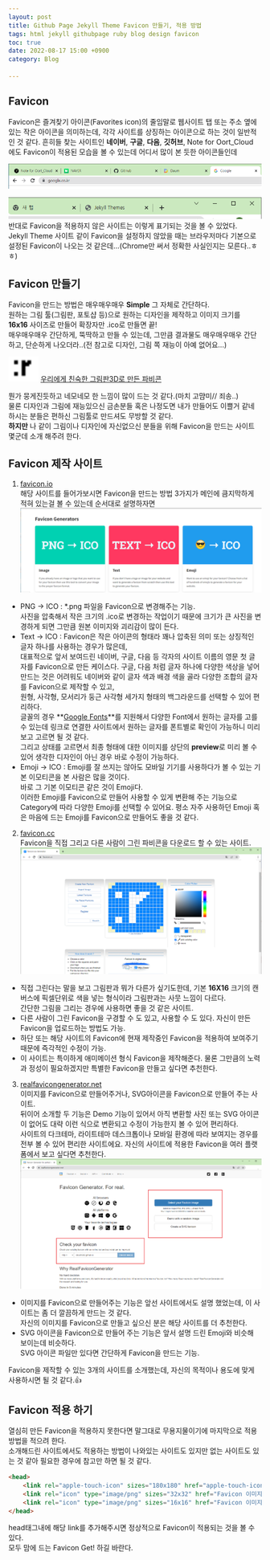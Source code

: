 ```yaml
---
layout: post
title: Github Page Jekyll Theme Favicon 만들기, 적용 방법
tags: html jekyll githubpage ruby blog design favicon
toc: true
date: 2022-08-17 15:00 +0900
category: Blog

---
```


## Favicon
Favicon은 즐겨찾기 아이콘(Favorites icon)의 줄임말로 웹사이트 탭 또는 주소 옆에 있는 작은 아이콘을 의미하는데, 각각 사이트를 상징하는 아이콘으로 하는 것이 일반적인 것 같다. 
흔히들 찾는 사이트인 **네이버**, **구글**, **다음**, **깃허브**, Note for Oort_Cloud 에도 Favicon이 적용된 모습을 볼 수 있는데 어디서 많이 본 듯한 아이콘들인데 

![Favicon_Example_01](/assets/img/2022-08-17-Favicon-01/Favicon_Example_01.png "Chrome Tab 웹 사이트 파비콘[설정]")  

![Favicon_Example_02](/assets/img/2022-08-17-Favicon-01/Favicon_Example_02.png "Chrome Tab 웹 사이트 파비콘[미설정]")  
반대로 Favicon을 적용하지 않은 사이트는 이렇게 표기되는 것을 볼 수 있었다.  
Jekyll Theme 사이트 같이 Favicon을 설정하지 않았을 때는 브라우저마다 기본으로 설정된 Favicon이 나오는 것 같은데...(Chrome만 써서 정확한 사실인지는 모른다..ㅎㅎ)

## Favicon 만들기
Favicon을 만드는 방법은 매우매우매우 **Simple** 그 자체로 간단하다.  
원하는 그림 툴(그림판, 포토샵 등)으로 원하는 디자인을 제작하고 이미지 크기를 **16x16** 사이즈로 만들어 확장자만 .ico로 만들면 끝!  
매우매우매우 간단하게, 뚝딱하고 만들 수 있는데, 그만큼 결과물도 매우매우매우 간단하고, 단순하게 나오더라..(전 참고로 디자인, 그림 쪽 재능이 아예 없어요...)

<img src="/assets/img/ArtPad_favicon.png" alt="Artpad_Example_01" title="그림판3D로 만든 파비콘" width="60" height="50" style="display:inline"> <u>우리에게 친숙한 그림판3D로 만든 파비콘</u>  

뭔가 뭉게진듯하고 네모네모 한 느낌이 많이 드는 것 같다.(마치 고먐미// 죄송..)  
물론 디자인과 그림에 재능있으신 금손분들 혹은 나정도면 내가 만들어도 이쁠거 같네 하시는 분들은 편하신 그림툴로 만드셔도 무방할 것 같다.  
**하지만** 나 같이 그림이나 디자인에 자신없으신 분들을 위해 Favicon을 만드는 사이트 몇군데 소개 해주려 한다.

## Favicon 제작 사이트

1. [favicon.io](https://favicon.io/)  
해당 사이트를 들어가보시면 Favicon을 만드는 방법 3가지가 메인에 큼지막하게 적혀 있는걸 볼 수 있는데 순서대로 설명하자면  
![Favicon.io](/assets/img/2022-08-17-Favicon-01/Favicon_Favicon_io.PNG "Favicon.io 메인 화면")
- PNG -> ICO : *.png 파일을 Favicon으로 변경해주는 기능.  
사진을 압축해서 작은 크기의 .ico로 변경하는 작업이기 때문에 크기가 큰 사진을 변경하게 되면 그만큼 원본 이미지와 괴리감이 많이 든다.  
- Text -> ICO : Favicon은 작은 아이콘의 형태라 꽤나 압축된 의미 또는 상징적인 글자 하나를 사용하는 경우가 많은데,  
대표적으로 앞서 보여드린 네이버, 구글, 다음 등 각자의 사이트 이름의 영문 첫 글자를 Favicon으로 만든 케이스다.
구글, 다음 처럼 글자 하나에 다양한 색상을 넣어 만드는 것은 어려워도 네이버와 같이 글자 색과 배경 색을 골라 다양한 조합의 글자를 Favicon으로 제작할 수 있고,    
원형, 사각형, 모서리가 둥근 사각형 세가지 형태의 백그라운드를 선택할 수 있어 편리하다.  
글꼴의 경우 **[Google Fonts](https://fonts.google.com/)**를 지원해서 다양한 Font에서 원하는 글자를 고를 수 있는데 링크로 연결한 사이트에서 원하는 글자를 폰트별로 확인이 가능하니 미리 보고 고르면 될 것 같다.  
그리고 상태를 고르면서 최종 형태에 대한 이미지를 상단의 **preview**로 미리 볼 수 있어 생각한 디자인이 아닌 경우 바로 수정이 가능하다.
- Emoji -> ICO : Emoji를 잘 쓰지는 않아도 모바일 기기를 사용하다가 볼 수 있는 기본 이모티콘을 본 사람은 많을 것이다.  
바로 그 기본 이모티콘 같은 것이 Emoji다.  
이러한 Emoji를 Favicon으로 만들어 사용할 수 있게 변환해 주는 기능으로 Category에 따라 다양한 Emoji를 선택할 수 있어요. 평소 자주 사용하던 Emoji 혹은 마음에 드는 Emoji를 Favicon으로 만들어도 좋을 것 같다.  
2. [favicon.cc](https://www.favicon.cc/)  
Favicon을 직접 그리고 다른 사람이 그린 파비콘을 다운로드 할 수 있는 사이트.
![Favicon.cc](/assets/img/2022-08-17-Favicon-01/Favicon_Favicon_cc.png "Favicon.cc 메인 화면")
- 직접 그린다는 말을 보고 그림판과 뭐가 다른가 싶기도한데, 기본 **16X16** 크기의 캔버스에 픽셀단위로 색을 넣는 형식이라 그림판과는 사뭇 느낌이 다르다.  
간단한 그림을 그리는 경우에 사용하면 좋을 것 같은 사이트.
- 다른 사람이 그린 Favicon을 구경할 수 도 있고, 사용할 수 도 있다. 자신이 만든 Favicon을 업로드하는 방법도 가능.
- 하단 또는 해당 사이트의 Favicon에 현재 제작중인 Favicon을 적용하여 보여주기 때문에 즉각적인 수정이 가능.
- 이 사이트는 특이하게 애미메이션 형식 Favicon을 제작해준다. 물론 그만큼의 노력과 정성이 필요하겠지만 특별한 Favicon을 만들고 싶다면 추천한다.
3. [realfavicongenerator.net](https://realfavicongenerator.net/)  
이미지를 Favicon으로 만들어주거나, SVG아이콘을 Favicon으로 만들어 주는 사이트.  
뒤이어 소개할 두 기능은 Demo 기능이 있어서 아직 변환할 사진 또는 SVG 아이콘이 없어도 대략 이런 식으로 변환되고 수정이 가능한지 볼 수 있어 편리하다.  
사이트의 다크테마, 라이트테마 데스크톱이나 모바일 환경에 따라 보여지는 경우를 전부 볼 수 있어 편리한 사이트에요. 자신의 사이트에 적용한 Favicon을 여러 플랫폼에서 보고 싶다면 추천한다.
![realfavicongenerator.net](/assets/img/2022-08-17-Favicon-01/Favicon_realfavicongenerator_net.png "realfavicongenerator.net 메인 화면")
- 이미지를 Favicon으로 만들어주는 기능은 앞선 사이트에서도 설명 했었는데, 이 사이트는 좀 더 깔끔하게 만드는 것 같다.  
자신의 이미지를 Favicon으로 만들고 싶으신 분은 해당 사이트를 더 추천한다.
- SVG 아이콘을 Favicon으로 만들어 주는 기능은 앞서 설명 드린 Emoji와 비슷해 보이는데 비슷하다.  
SVG 아이콘 파일만 있다면 간단하게 Favicon을 만드는 기능.  

Favicon을 제작할 수 있는 3개의 사이트를 소개했는데, 자신의 목적이나 용도에 맞게 사용하시면 될 것 같다.👍

## Favicon 적용 하기
열심히 만든 Favicon을 적용하지 못한다면 말그대로 무용지물이기에 마지막으로 적용 방법을 적으려 한다.  
소개해드린 사이트에서도 적용하는 방법이 나와있는 사이트도 있지만 없는 사이트도 있는 것 같아 필요한 경우에 참고만 하면 될 것 같다.
```html
<head>
    <link rel="apple-touch-icon" sizes="180x180" href="apple-touch-icon 이미지 경로"> <!--IOS 웹앱 아이콘 이미지 -->
    <link rel="icon" type="image/png" sizes="32x32" href="Favicon 이미지 경로"> <!--Favicon 32X32 이미지 -->
    <link rel="icon" type="image/png" sizes="16x16" href="Favicon 이미지 경로"> <!--Favicon 16X16 이미지 -->
</head>
```
head태그내에 해당 link를 추가해주시면 정상적으로 Favicon이 적용되는 것을 볼 수 있다.  
모두 맘에 드는 Favicon Get! 하길 바란다.